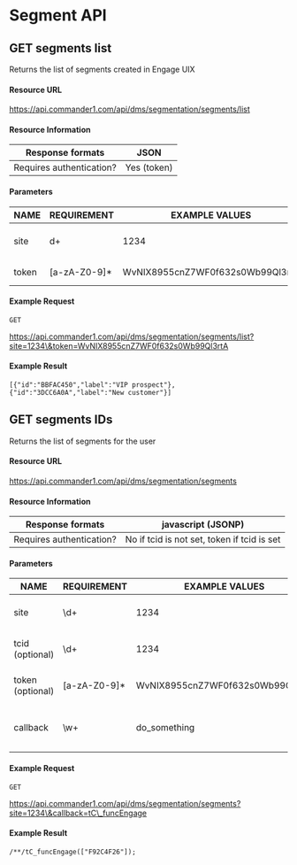 # Segment API

## GET segments list

Returns the list of segments created in Engage UIX

#### Resource URL <a href="#resource-url" id="resource-url"></a>

https://api.commander1.com/api/dms/segmentation/segments/list

#### Resource Information <a href="#resource-information" id="resource-information"></a>

| Response formats         | JSON        |
| ------------------------ | ----------- |
| Requires authentication? | Yes (token) |

#### Parameters

| NAME  | REQUIREMENT    | EXAMPLE VALUES                   | DESCRIPTION                        |
| ----- | -------------- | -------------------------------- | ---------------------------------- |
| site  | d+             | 1234                             | Id of the site to query detail for |
| token | \[a-zA-Z0-9]\* | WvNIX8955cnZ7WF0f632s0Wb99Ql3rtA | Security token                     |

#### Example Request <a href="#example-request" id="example-request"></a>

`GET`

https://api.commander1.com/api/dms/segmentation/segments/list?site=1234\&token=WvNIX8955cnZ7WF0f632s0Wb99Ql3rtA

#### Example Result <a href="#example-result" id="example-result"></a>

```
[{"id":"BBFAC450","label":"VIP prospect"},{"id":"3DCC6A0A","label":"New customer"}]
```

## GET segments IDs

Returns the list of segments for the user

#### Resource URL <a href="#resource-url" id="resource-url"></a>

https://api.commander1.com/api/dms/segmentation/segments

#### Resource Information <a href="#resource-information" id="resource-information"></a>

| Response formats         | javascript (JSONP)                          |
| ------------------------ | ------------------------------------------- |
| Requires authentication? | No if tcid is not set, token if tcid is set |

#### Parameters

| NAME             | REQUIREMENT    | EXAMPLE VALUES                   | DESCRIPTION                           |
| ---------------- | -------------- | -------------------------------- | ------------------------------------- |
| site             | \d+            | 1234                             | Id of the site to query detail for    |
| tcid (optional)  | \d+            | 1234                             | Id of the tcid (if cookie is disable) |
| token (optional) | \[a-zA-Z0-9]\* | WvNIX8955cnZ7WF0f632s0Wb99Ql3rtA | Security token (if tcid is set)       |
| callback         | \w+            | do\_something                    | javascript callback method for JSONP  |

#### Example Request <a href="#example-request" id="example-request"></a>

`GET`

https://api.commander1.com/api/dms/segmentation/segments?site=1234\&callback=tC\_funcEngage

#### Example Result <a href="#example-result" id="example-result"></a>

```
/**/tC_funcEngage(["F92C4F26"]);
```
